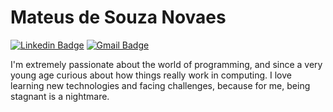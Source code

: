 # Mateus de Souza Novaes

[![Linkedin Badge](https://img.shields.io/badge/-Mateus%20de%20Souza%20Novaes-1ab0c7?style=flat-square&logo=Linkedin&logoColor=white&link=https://www.linkedin.com/in/mateus-de-souza-novaes-44a787150/)](https://www.linkedin.com/in/mateus-de-souza-novaes-44a787150/) 
[![Gmail Badge](https://img.shields.io/badge/-mateussn13@hotmail.com-1ab0c7?style=flat-square&logo=Gmail&logoColor=white&link=mailto:mateussn13@hotmail.com)](mailto:mateussn13@hotmail.com)

I'm extremely passionate about the world of programming, and since a very young age curious about how things really work in computing. I love learning new technologies and facing challenges, because for me, being stagnant is a nightmare. 
